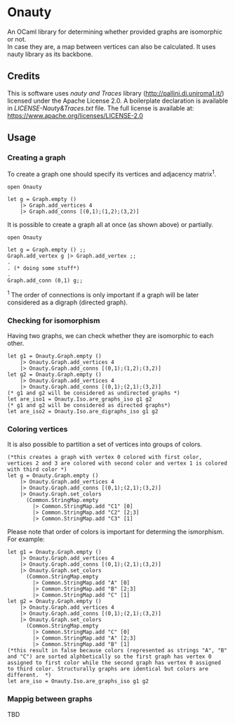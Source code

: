 # Onauty
An OCaml library for determining whether provided graphs are isomorphic or not.  
In case they are, a map between vertices can also be calculated.
It uses nauty library as its backbone.

## Credits
This is software uses *nauty and Traces* library (http://pallini.di.uniroma1.it/) licensed under the Apache License 2.0. A boilerplate declaration is available in *LICENSE-Nauty&Traces.txt* file. 
The full license is available at: https://www.apache.org/licenses/LICENSE-2.0

## Usage
### Creating a graph
To create a graph one should specify its vertices and adjacency matrix<sup>1</sup>.
```
open Onauty

let g = Graph.empty ()
    |> Graph.add_vertices 4 
    |> Graph.add_conns [(0,1);(1,2);(3,2)]
```
It is possible to create a graph all at once (as shown above) or partially.
```
open Onauty

let g = Graph.empty () ;;
Graph.add_vertex g |> Graph.add_vertex ;;
.
. (* doing some stuff*)
.
Graph.add_conn (0,1) g;;
```
<sup>1</sup> The order of connections is only important if a graph will be later considered as a digraph (directed graph).
### Checking for isomorphism
Having two graphs, we can check whether they are isomorphic to each other.
```
let g1 = Onauty.Graph.empty ()
    |> Onauty.Graph.add_vertices 4 
    |> Onauty.Graph.add_conns [(0,1);(1,2);(3,2)]
let g2 = Onauty.Graph.empty () 
    |> Onauty.Graph.add_vertices 4 
    |> Onauty.Graph.add_conns [(0,1);(2,1);(3,2)]
(* g1 and g2 will be considered as undirected graphs *)
let are_iso1 = Onauty.Iso.are_graphs_iso g1 g2    
(* g1 and g2 will be considered as directed graphs*)
let are_iso2 = Onauty.Iso.are_digraphs_iso g1 g2    
```
### Coloring vertices
It is also possible to partition a set of vertices into groups of colors.
```
(*this creates a graph with vertex 0 colored with first color, vertices 2 and 3 are colored with second color and vertex 1 is colored with third color *)
let g = Onauty.Graph.empty () 
    |> Onauty.Graph.add_vertices 4 
    |> Onauty.Graph.add_conns [(0,1);(2,1);(3,2)]
    |> Onauty.Graph.set_colors 
      (Common.StringMap.empty 
        |> Common.StringMap.add "C1" [0]
        |> Common.StringMap.add "C2" [2;3]
        |> Common.StringMap.add "C3" [1]
```
Please note that order of colors is important for determing the ismorphism.
For example:
```
let g1 = Onauty.Graph.empty () 
    |> Onauty.Graph.add_vertices 4 
    |> Onauty.Graph.add_conns [(0,1);(2,1);(3,2)]
    |> Onauty.Graph.set_colors 
      (Common.StringMap.empty 
        |> Common.StringMap.add "A" [0]
        |> Common.StringMap.add "B" [2;3]
        |> Common.StringMap.add "C" [1]
let g2 = Onauty.Graph.empty () 
    |> Onauty.Graph.add_vertices 4 
    |> Onauty.Graph.add_conns [(0,1);(2,1);(3,2)]
    |> Onauty.Graph.set_colors 
      (Common.StringMap.empty 
        |> Common.StringMap.add "C" [0]
        |> Common.StringMap.add "A" [2;3]
        |> Common.StringMap.add "B" [1]
(*this result in false because colors (represented as strings "A", "B" and "C") are sorted alphbetically so the first graph has vertex 0 assigned to first color while the second graph has vertex 0 assigned to third color. Structurally graphs are identical but colors are different.  *)
let are_iso = Onauty.Iso.are_graphs_iso g1 g2 
```
### Mappig between graphs
TBD
